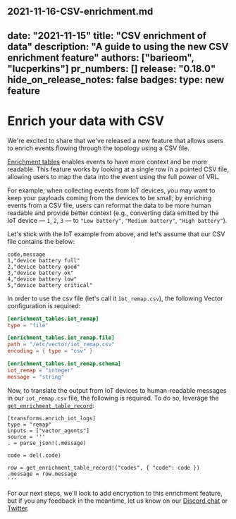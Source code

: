 2021-11-16-CSV-enrichment.md
---
date: "2021-11-15"
title: "CSV enrichment of data"
description: "A guide to using the new CSV enrichment feature"
authors: ["barieom", "lucperkins"]
pr_numbers: []
release: "0.18.0"
hide_on_release_notes: false
badges:
  type: new feature
---

# Enrich your data with CSV 

We're excited to share that we've released a new feature that allows users to enrich events flowing through the topology using a CSV file. 

[Enrichment tables][] enables events to have more context and be more readable. This feature works by looking at a single row in a pointed CSV file, allowing users to map the data into the event using the full power of VRL. 

For example, when collecting events from IoT devices, you may want to keep your payloads coming from the devices to be small; by enriching events from a CSV file, users can reformat the data to be more human readable and provide better context (e.g., converting data emitted by the IoT device — `1`, `2`, `3` — to `"Low battery"`, `"Medium battery"`, `"High battery"`).


Let's stick with the IoT example from above, and let's assume that our CSV file contains the below:
```
code,message
1,"device battery full"
2,"device battery good"
3,"device battery ok"
4,"device battery low"
5,"device battery critical"
```

In order to use the csv file (let's call it `iot_remap.csv`), the following Vector configuration is required:
``` toml
[enrichment_tables.iot_remap]
type = "file"

[enrichment_tables.iot_remap.file]
path = "/etc/vector/iot_remap.csv"
encoding = { type = "csv" }

[enrichment_tables.iot_remap.schema]
iot_remap = "integer"
message = "string"
```

Now, to translate the output from IoT devices to human-readable messages in our `iot_remap.csv` file, the following is required. To do so, leverage the [`get_enrichment_table_record`][]:
```
[transforms.enrich_iot_logs]
type = "remap"
inputs = ["vector_agents"]
source = '''
. = parse_json!(.message)

code = del(.code)

row = get_enrichment_table_record!("codes", { "code": code })
.message = row.message
'''
```

For our next steps, we'll look to add encryption to this enrichment feature, but if you any feedback in the meantime, let us know on our [Discord chat][] or [Twitter][].


[Enrichment tables]:/docs/reference/glossary/#enrichment-tables
[`get_enrichment_table_record`]:/docs/reference/vrl/functions/#get_enrichment_table_record/
[Discord chat]:https://discord.com/invite/dX3bdkF
[Twitter]:https://twitter.com/vectordotdev